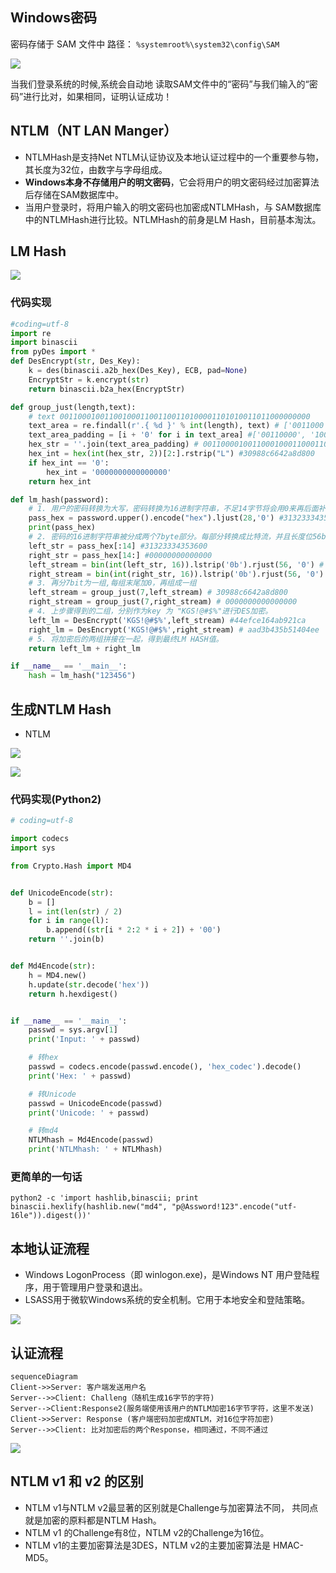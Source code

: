 ## Windows密码

密码存储于 SAM 文件中
路径：
`%systemroot%\system32\config\SAM`

![](https://raw.githubusercontent.com/is0late/is0late.github.io/master/_posts/2020/media/2020-05-08-01.png)

当我们登录系统的时候,系统会自动地 读取SAM文件中的“密码”与我们输入的“密码”进行比对，如果相同，证明认证成功！

## NTLM（NT LAN Manger）

* NTLMHash是支持Net NTLM认证协议及本地认证过程中的一个重要参与物，其长度为32位，由数字与字母组成。 
* **Windows本身不存储用户的明文密码**，它会将用户的明文密码经过加密算法后存储在SAM数据库中。 
* 当用户登录时，将用户输入的明文密码也加密成NTLMHash，与 SAM数据库中的NTLMHash进行比较。NTLMHash的前身是LM Hash，目前基本淘汰。

## LM Hash
![](https://raw.githubusercontent.com/is0late/is0late.github.io/master/_posts/2020/media/2020-05-08-02.png)
### 代码实现
```python
#coding=utf-8
import re
import binascii
from pyDes import *
def DesEncrypt(str, Des_Key):
    k = des(binascii.a2b_hex(Des_Key), ECB, pad=None)
    EncryptStr = k.encrypt(str)
    return binascii.b2a_hex(EncryptStr)

def group_just(length,text):
    # text 00110001001100100011001100110100001101010011011000000000
    text_area = re.findall(r'.{ %d }' % int(length), text) # ['0011000', '1001100', '1000110', '0110011', '0100001', '1010100', '1101100', '0000000']
    text_area_padding = [i + '0' for i in text_area] #['00110000', '10011000', '10001100', '01100110', '01000010', '10101000', '11011000', '00000000']
    hex_str = ''.join(text_area_padding) # 0011000010011000100011000110011001000010101010001101100000000000
    hex_int = hex(int(hex_str, 2))[2:].rstrip("L") #30988c6642a8d800
    if hex_int == '0':
        hex_int = '0000000000000000'
    return hex_int

def lm_hash(password):
    # 1. 用户的密码转换为大写，密码转换为16进制字符串，不足14字节将会用0来再后面补全。
    pass_hex = password.upper().encode("hex").ljust(28,'0') #3132333435360000000000000000
    print(pass_hex) 
    # 2. 密码的16进制字符串被分成两个7byte部分。每部分转换成比特流，并且长度位56bit，长度不足使用0在左边补齐长度
    left_str = pass_hex[:14] #31323334353600
    right_str = pass_hex[14:] #00000000000000
    left_stream = bin(int(left_str, 16)).lstrip('0b').rjust(56, '0') # 00110001001100100011001100110100001101010011011000000000
    right_stream = bin(int(right_str, 16)).lstrip('0b').rjust(56, '0') # 00000000000000000000000000000000000000000000000000000000
    # 3. 再分7bit为一组,每组末尾加0，再组成一组
    left_stream = group_just(7,left_stream) # 30988c6642a8d800
    right_stream = group_just(7,right_stream) # 0000000000000000
    # 4. 上步骤得到的二组，分别作为key 为 "KGS!@#$%"进行DES加密。
    left_lm = DesEncrypt('KGS!@#$%',left_stream) #44efce164ab921ca
    right_lm = DesEncrypt('KGS!@#$%',right_stream) # aad3b435b51404ee
    # 5. 将加密后的两组拼接在一起，得到最终LM HASH值。
    return left_lm + right_lm

if __name__ == '__main__':
    hash = lm_hash("123456")
```

## 生成NTLM Hash

* NTLM


![](https://raw.githubusercontent.com/is0late/is0late.github.io/master/_posts/2020/media/2020-05-08-03.png)

![](https://raw.githubusercontent.com/is0late/is0late.github.io/master/_posts/2020/media/2020-05-08-04.png)

### 代码实现(Python2)
```python
# coding=utf-8

import codecs
import sys

from Crypto.Hash import MD4


def UnicodeEncode(str):
    b = []
    l = int(len(str) / 2)
    for i in range(l):
        b.append((str[i * 2:2 * i + 2]) + '00')
    return ''.join(b)


def Md4Encode(str):
    h = MD4.new()
    h.update(str.decode('hex'))
    return h.hexdigest()


if __name__ == '__main__':
    passwd = sys.argv[1]
    print('Input: ' + passwd)

    # 转hex
    passwd = codecs.encode(passwd.encode(), 'hex_codec').decode()
    print('Hex: ' + passwd)

    # 转Unicode
    passwd = UnicodeEncode(passwd)
    print('Unicode: ' + passwd)

    # 转md4
    NTLMhash = Md4Encode(passwd)
    print('NTLMhash: ' + NTLMhash)
```
### 更简单的一句话
```
python2 -c 'import hashlib,binascii; print binascii.hexlify(hashlib.new("md4", "p@Assword!123".encode("utf-16le")).digest())'
```

## 本地认证流程

* Windows LogonProcess（即 winlogon.exe)，是Windows NT 用户登陆程序，用于管理用户登录和退出。 
*  LSASS用于微软Windows系统的安全机制。它用于本地安全和登陆策略。

![](https://raw.githubusercontent.com/is0late/is0late.github.io/master/_posts/2020/media/2020-05-08-05.png)

## 认证流程


```mermaid
sequenceDiagram
Client->>Server: 客户端发送用户名
Server-->>Client: Challeng（随机生成16字节的字符)
Server-->Client:Response2(服务端使用该用户的NTLM加密16字节字符，这里不发送)
Client->>Server: Response (客户端密码加密成NTLM，对16位字符加密)
Server-->>Client: 比对加密后的两个Response，相同通过，不同不通过
```

![](https://raw.githubusercontent.com/is0late/is0late.github.io/master/_posts/2020/media/2020-05-08-06.png)

## NTLM v1 和 v2 的区别

* NTLM v1与NTLM v2最显著的区别就是Challenge与加密算法不同， 共同点就是加密的原料都是NTLM Hash。 
* NTLM v1 的Challenge有8位，NTLM v2的Challenge为16位。 
* NTLM v1的主要加密算法是3DES，NTLM v2的主要加密算法是 HMAC-MD5。

